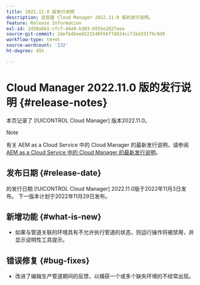 ```yaml
---
title: 2022.11.0 版发行说明
description: 这些是 Cloud Manager 2022.11.0 版的发行说明。
feature: Release Information
exl-id: 2d38abb1-cfc7-44a9-b303-b555e2827eea
source-git-commit: 2defbdbee0221540f66f7d824ccf1bd33179c9d9
workflow-type: tm+mt
source-wordcount: '132'
ht-degree: 45%

---
```



# Cloud Manager 2022.11.0 版的发行说明 {#release-notes}

本页记录了 [!UICONTROL Cloud Manager] 版本2022.11.0。

>[!NOTE]
>
>有关 AEM as a Cloud Service 中的 Cloud Manager 的最新发行说明，请参阅 [AEM as a Cloud Service 中的 Cloud Manager 的最新发行说明](https://experienceleague.adobe.com/docs/experience-manager-cloud-service/content/implementing/using-cloud-manager/release-notes-cloud-manager/release-notes-cm-current.html)。

## 发布日期 {#release-date}

的发行日期 [!UICONTROL Cloud Manager] 2022.11.0版于2022年11月3日发布。 下一版本计划于2022年11月29日发布。

## 新增功能 {#what-is-new}

* 如果与管道关联的环境具有不允许执行管道的状态，则运行操作将被禁用，并显示说明性工具提示。

## 错误修复 {#bug-fixes}

* 改进了编辑生产管道期间的反馈，以捕获一个或多个缺失环境的不经常出现。

